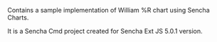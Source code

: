 Contains a sample implementation of William %R chart using Sencha Charts.

It is a Sencha Cmd project created for Sencha Ext JS 5.0.1 version.
